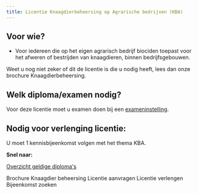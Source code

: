 ```yaml
---
title: Licentie Knaagdierbeheersing op Agrarische bedrijven (KBA)
---
```


## Voor wie?

- Voor iedereen die op het eigen agrarisch bedrijf biociden toepast voor het afweren of bestrijden van knaagdieren, binnen bedrijfsgebouwen.

Weet u nog niet zeker of dit de licentie is die u nodig heeft, lees dan onze brochure Knaagdierbeheersing.

## Welk diploma/examen nodig?

Voor deze licentie moet u examen doen bij een [exameninstelling](/wat-wij-doen/exameninstellingen).

## Nodig voor verlenging licentie:

U moet 1 kennisbijeenkomst volgen met het thema KBA.

**Snel naar:**

[Overzicht geldige diploma's](/licenties/licentie-aanvragen/geldige-diplomas)

<link-container>
<link-button to="/licenties/welke-licentie-heb-ik-nodig">Brochure Knaagdier beheersing</link-button>
<link-button to="/licenties/licentie-aanvragen">Licentie aanvragen</link-button>
<link-button to="/licenties/licentie-verlengen">Licentie verlengen</link-button>
<link-button to="/bijeenkomsten/bijeenkomsten-zoeken#/bijeenkomsten-zoeken/op-locatie">Bijeenkomst zoeken</link-button>
</link-container>
